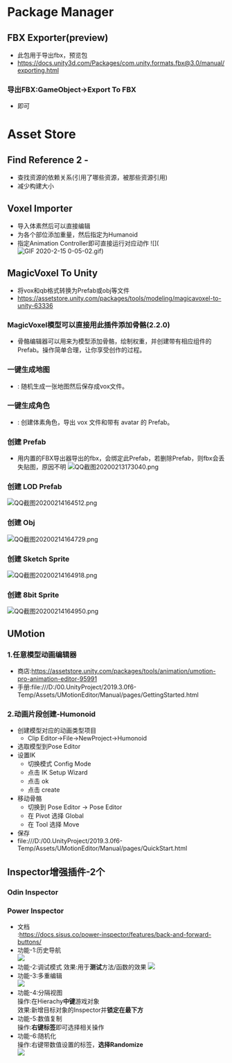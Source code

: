 # Package Manager
## FBX Exporter(preview)
* 此包用于导出fbx，预览包
* https://docs.unity3d.com/Packages/com.unity.formats.fbx@3.0/manual/exporting.html
### 导出FBX:GameObject->Export To FBX
* 即可
# Asset Store
## Find Reference 2 - 
* 查找资源的依赖关系(引用了哪些资源，被那些资源引用)
* 减少构建大小
## Voxel Importer
* 导入体素然后可以直接编辑
* 为各个部位添加重量，然后指定为Humanoid
* 指定Animation Controller即可直接运行对应动作
![](![GIF 2020-2-15 0-05-02.gif](https://i.loli.net/2020/02/15/TwgiYs7Xrp6hQOE.gif))  

## MagicVoxel To Unity
* 将vox和qb格式转换为Prefab或obj等文件
* https://assetstore.unity.com/packages/tools/modeling/magicavoxel-to-unity-63336
### MagicVoxel模型可以直接用此插件添加骨骼(2.2.0)
* 骨骼编辑器可以用来为模型添加骨骼，绘制权重，并创建带有相应组件的 Prefab。操作简单合理，让你享受创作的过程。

### 一键生成地图
* : 随机生成一张地图然后保存成vox文件。
### 一键生成角色
* : 创建体素角色，导出 vox 文件和带有 avatar 的 Prefab。

### 创建 Prefab
* 用内置的FBX导出器导出的fbx，会绑定此Prefab，若删除Prefab，则fbx会丢失贴图，原因不明
![QQ截图20200213173040.png](https://i.loli.net/2020/02/14/ihVtj7KxNXkR3yZ.png)
### 创建 LOD Prefab
![QQ截图20200214164512.png](https://i.loli.net/2020/02/14/LVMNGtzxvUc6hFg.png)  
### 创建 Obj
![QQ截图20200214164729.png](https://i.loli.net/2020/02/14/ihdsNVSy8C123D6.png)
### 创建 Sketch Sprite
![QQ截图20200214164918.png](https://i.loli.net/2020/02/14/mIMp4f31Ts8qtLY.png)
### 创建 8bit Sprite
![QQ截图20200214164950.png](https://i.loli.net/2020/02/14/lgQtbkws8PVBWi7.png)

## UMotion
### 1.任意模型动画编辑器
* 商店:https://assetstore.unity.com/packages/tools/animation/umotion-pro-animation-editor-95991  
* 手册:file:///D:/00.UnityProject/2019.3.0f6-Temp/Assets/UMotionEditor/Manual/pages/GettingStarted.html  

### 2.动画片段创建-Humonoid
* 创建模型对应的动画类型项目 
    * Clip Editor->File->NewProject->Humonoid
* 选取模型到Pose Editor  
* 设置IK
    * 切换模式 Config Mode
    * 点击 IK Setup Wizard
    * 点击 ok
    * 点击 create
* 移动骨骼
    * 切换到 Pose Editor -> Pose Editor
    * 在 Pivot 选择 Global
    * 在 Tool 选择 Move
* 保存
* file:///D:/00.UnityProject/2019.3.0f6-Temp/Assets/UMotionEditor/Manual/pages/QuickStart.html

## Inspector增强插件-2个
### Odin Inspector
### Power Inspector
* 文档  
:https://docs.sisus.co/power-inspector/features/back-and-forward-buttons/
* 功能-1:历史导航  
![](https://docs.sisus.co/wp-content/uploads/2019/04/BackAndForwardButtonShowcase.gif)
* 功能-2:调试模式
效果:用于**测试**方法/函数的效果
![](https://docs.sisus.co/wp-content/uploads/2019/04/using-debug-mode-plus.gif)
* 功能-3:多重编辑  
![](https://docs.sisus.co/power-inspector/wp-content/uploads/2019/05/merged-multi-editing-mode.png)  
* 功能-4:分隔视图  
操作:在Hierachy**中键**游戏对象  
效果:新增目标对象的Inspector并**锁定在最下方**  
* 功能-5:数值复制  
操作:**右键标签**即可选择相关操作  
* 功能-6:随机化  
操作:右键带数值设置的标签，**选择Randomize**  
![](https://docs.sisus.co/wp-content/uploads/2019/10/randomize-inspector-value.gif)  
